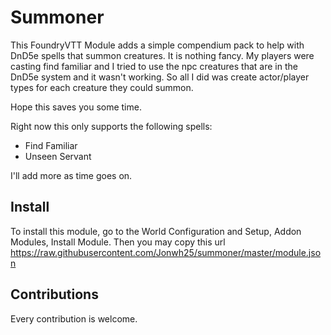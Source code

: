 # Summoner
This FoundryVTT Module adds a simple compendium pack to help with DnD5e spells that summon creatures.
It is nothing fancy. My players were casting find familiar and I tried to use the npc creatures that
are in the DnD5e system and it wasn't working.  So all I did was create actor/player types for each 
creature they could summon.

Hope this saves you some time.  

Right now this only supports the following spells:
* Find Familiar
* Unseen Servant

I'll add more as time goes on.

## Install
To install this module, go to the World Configuration and Setup, Addon Modules, Install Module.
Then you may copy this url https://raw.githubusercontent.com/Jonwh25/summoner/master/module.json

## Contributions
Every contribution is welcome.